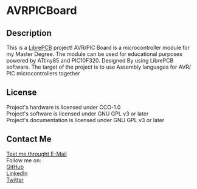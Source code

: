 # AVRPICBoard

## Description
This is a [LibrePCB](https://librepcb.org) project!
AVR/PIC Board is a microcontroller module for my Master Degree. 
The module can be used for educational purposes powered by ATtiny85 and PIC10F320.
 Designed By using LibrePCB  software. 
 The target of the project is to use  Assembly languages
  for  AVR/ PIC microcontrollers together

## License
Project's hardware is licensed under CCO-1.0  
Project's software is licensed under GNU GPL v3 or later  
Project's documentation is licensed under GNU GPL v3 or later  

## Contact Me
[ Text me throught E-Mail](mailto:vrstanchev@gmail.com)  
Follow me on:   
[GitHub](https://github.com/vrstanchev)  
[LinkedIn](https://www.linkedin.com/in/vrstanchev/)  
[Twitter](https://twitter.com/vrstanchev)  
